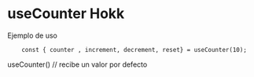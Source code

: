 # useCounter Hokk

Ejemplo de uso

```
    const { counter , increment, decrement, reset} = useCounter(10);
```

useCounter() // recibe un valor por defecto
